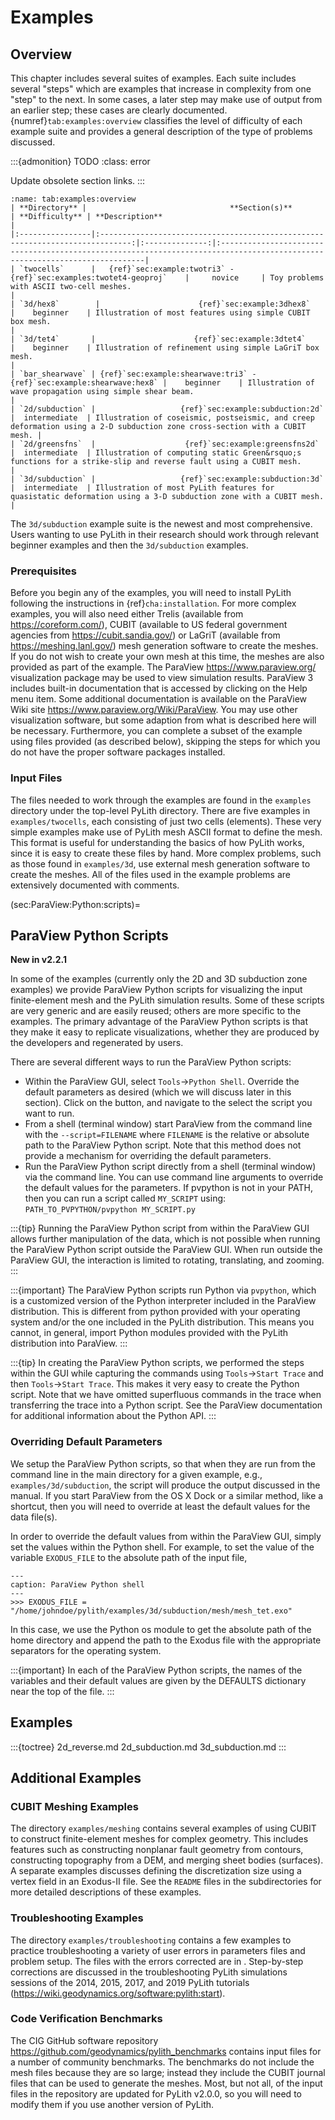 # Examples

## Overview

This chapter includes several suites of examples.
Each suite includes several "steps" which are examples that increase in complexity from one "step" to the next.
In some cases, a later step may make use of output from an earlier step; these cases are clearly documented.
{numref}`tab:examples:overview` classifies the level of difficulty of each example suite and provides a general description of the type of problems discussed.

:::{admonition} TODO
:class: error

Update obsolete section links.
:::

```{table} Overview of example suites.
:name: tab:examples:overview
| **Directory** |                                **Section(s)**                                 | **Difficulty** | **Description**                                                                                                            |
|:----------------|:-----------------------------------------------------------------------------:|:--------------:|:---------------------------------------------------------------------------------------------------------------------------|
| `twocells`      |   {ref}`sec:example:twotri3` - {ref}`sec:examples:twotet4-geoproj`    |     novice     | Toy problems with ASCII two-cell meshes.                                                                                         |
| `3d/hex8`        |                      {ref}`sec:example:3dhex8`                        |    beginner    | Illustration of most features using simple CUBIT box mesh.                                                                          |
| `3d/tet4`       |                      {ref}`sec:example:3dtet4`                        |    beginner    | Illustration of refinement using simple LaGriT box mesh.                                                                         |
| `bar_shearwave` | {ref}`sec:example:shearwave:tri3` - {ref}`sec:example:shearwave:hex8` |    beginner    | Illustration of wave propagation using simple shear beam.                                                                        |
| `2d/subduction` |                   {ref}`sec:example:subduction:2d`                    |  intermediate  | Illustration of coseismic, postseismic, and creep deformation using a 2-D subduction zone cross-section with a CUBIT mesh. |
| `2d/greensfns`  |                    {ref}`sec:example:greensfns2d`                     |  intermediate  | Illustration of computing static Green&rsquo;s functions for a strike-slip and reverse fault using a CUBIT mesh.                 |
| `3d/subduction` |                   {ref}`sec:example:subduction:3d`                    |  intermediate  | Illustration of most PyLith features for quasistatic deformation using a 3-D subduction zone with a CUBIT mesh.                      |
```

The `3d/subduction` example suite is the newest and most comprehensive.
Users wanting to use PyLith in their research should work through relevant beginner examples and then the `3d/subduction` examples.

### Prerequisites

Before you begin any of the examples, you will need to install PyLith following the instructions in {ref}`cha:installation`.
For more complex examples, you will also need either Trelis (available from <https://coreform.com/>), CUBIT (available to US federal government agencies from <https://cubit.sandia.gov/>) or LaGriT (available from <https://meshing.lanl.gov/>) mesh generation software to create the meshes.
If you do not wish to create your own mesh at this time, the meshes are also provided as part of the example.
The ParaView <https://www.paraview.org/> visualization package may be used to view simulation results.
ParaView 3 includes built-in documentation that is accessed by clicking on the Help menu item.
Some additional documentation is available on the ParaView Wiki site <https://www.paraview.org/Wiki/ParaView>.
You may use other visualization software, but some adaption from what is described here will be necessary.
Furthermore, you can complete a subset of the example using files provided (as described below), skipping the steps for which you do not have the proper software packages installed.

### Input Files

The files needed to work through the examples are found in the `examples` directory under the top-level PyLith directory.
There are five examples in `examples/twocells`, each consisting of just two cells (elements).
These very simple examples make use of PyLith mesh ASCII format to define the mesh.
This format is useful for understanding the basics of how PyLith works, since it is easy to create these files by hand.
More complex problems, such as those found in `examples/3d`, use external mesh generation software to create the meshes.
All of the files used in the example problems are extensively documented with comments.

(sec:ParaView:Python:scripts)=
## ParaView Python Scripts

**New in v2.2.1**

In some of the examples (currently only the 2D and 3D subduction zone examples) we provide ParaView Python scripts for visualizing the input finite-element mesh and the PyLith simulation results.
Some of these scripts are very generic and are easily reused; others are more specific to the examples.
The primary advantage of the ParaView Python scripts is that they make it easy to replicate visualizations, whether they are produced by the developers and regenerated by users.

There are several different ways to run the ParaView Python scripts:

* Within the ParaView GUI, select `Tools`&#8594;`Python Shell`.
Override the default parameters as desired (which we will discuss later in this section).
Click on the button, and navigate to the select the script you want to run.
* From a shell (terminal window) start ParaView from the command line with the `--script=FILENAME` where `FILENAME` is the relative or absolute path to the ParaView Python script.
Note that this method does not provide a mechanism for overriding the default parameters.
* Run the ParaView Python script directly from a shell (terminal window) via the command line.
You can use command line arguments to override the default values for the parameters.
If pvpython is not in your PATH, then you can run a script called `MY_SCRIPT` using: `PATH_TO_PVPYTHON/pvpython MY_SCRIPT.py`

:::{tip}
Running the ParaView Python script from within the ParaView GUI allows further manipulation of the data, which is not possible when running the ParaView Python script outside the ParaView GUI. When run outside the ParaView GUI, the interaction is limited to rotating, translating, and zooming.
:::

:::{important}
The ParaView Python scripts run Python via `pvpython`, which is a customized version of the Python interpreter included in the ParaView distribution. This is different from python provided with your operating system and/or the one included in the PyLith distribution. This means you cannot, in general, import Python modules provided with the PyLith distribution into ParaView.
:::

:::{tip}
In creating the ParaView Python scripts, we performed the steps within the GUI while capturing the commands using `Tools`&#8594;`Start Trace` and then `Tools`&#8594;`Start Trace`. This makes it very easy to create the Python script. Note that we have omitted superfluous commands in the trace when transferring the trace into a Python script. See the ParaView documentation for additional information about the Python API.
:::

### Overriding Default Parameters

We setup the ParaView Python scripts, so that when they are run from the command line in the main directory for a given example, e.g., `examples/3d/subduction`, the script will produce the output discussed in the manual.
If you start ParaView from the OS X Dock or a similar method, like a shortcut, then you will need to override at least the default values for the data file(s).

In order to override the default values from within the ParaView GUI, simply set the values within the Python shell.
For example, to set the value of the variable `EXODUS_FILE` to the absolute path of the input file,

```{code-block} python
---
caption: ParaView Python shell
---
>>> EXODUS_FILE = "/home/johndoe/pylith/examples/3d/subduction/mesh/mesh_tet.exo"
```

In this case, we use the Python os module to get the absolute path of the home directory and append the path to the Exodus file with the appropriate separators for the operating system.

:::{important}
In each of the ParaView Python scripts, the names of the variables and their default values are given by the DEFAULTS dictionary near the top of the file.
:::

## Examples

:::{toctree}
2d_reverse.md
2d_subduction.md
3d_subduction.md
:::

## Additional Examples

### CUBIT Meshing Examples

The directory `examples/meshing` contains several examples of using CUBIT to construct finite-element meshes for complex geometry.
This includes features such as constructing nonplanar fault geometry from contours, constructing topography from a DEM, and merging sheet bodies (surfaces).
A separate examples discusses defining the discretization size using a vertex field in an Exodus-II file.
See the `README` files in the subdirectories for more detailed descriptions of these examples.

### Troubleshooting Examples

The directory `examples/troubleshooting` contains a few examples to practice troubleshooting a variety of user errors in parameters files and problem setup.
The files with the errors corrected are in .
Step-by-step corrections are discussed in the troubleshooting PyLith simulations sessions of the 2014, 2015, 2017, and 2019 PyLith tutorials (<https://wiki.geodynamics.org/software:pylith:start>).

### Code Verification Benchmarks

The CIG GitHub software repository <https://github.com/geodynamics/pylith_benchmarks> contains input files for a number of community benchmarks.
The benchmarks do not include the mesh files because they are so large; instead they include the CUBIT journal files that can be used to generate the meshes.
Most, but not all, of the input files in the repository are updated for PyLith v2.0.0, so you will need to modify them if you use another version of PyLith.
